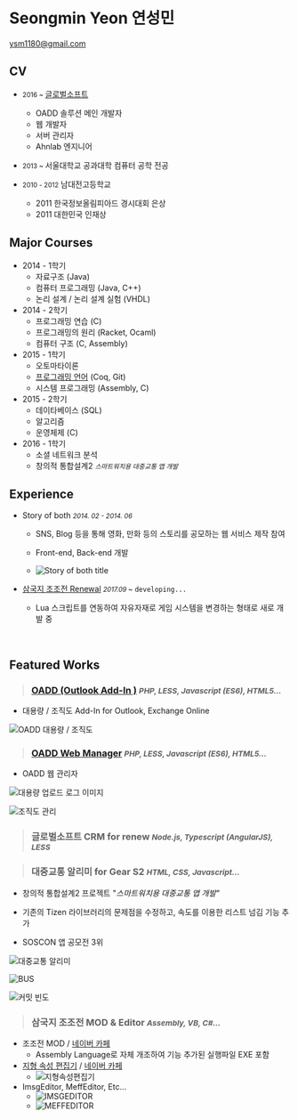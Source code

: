 # Seongmin Yeon 연성민

<ysm1180@gmail.com>

[1]: http://www.globalsoft.co.kr
[4]: https://github.com/ysm1180/pl2015

## CV

+ <small>2016 ~ </small> [글로벌소프트][1]
  + OADD 솔루션 메인 개발자
  + 웹 개발자
  + 서버 관리자
  + Ahnlab 엔지니어


+ <small> 2013 ~ </small>서울대학교 공과대학 컴퓨터 공학 전공


+ <small>2010 - 2012</small> 남대전고등학교
    + 2011 한국정보올림피아드 경시대회 은상
    + 2011 대한민국 인재상





## Major Courses

+ 2014 - 1학기
  + 자료구조 (Java)
  + 컴퓨터 프로그래밍 (Java, C++)
  + 논리 설계 / 논리 설계 실험 (VHDL)
+ 2014 - 2학기
  + 프로그래밍 연습 (C)
  + 프로그래밍의 원리 (Racket, Ocaml)
  + 컴퓨터 구조 (C, Assembly)
+ 2015 - 1학기
  + 오토마타이론
  + [프로그래밍 언어][4] (Coq, Git) 
  + 시스템 프로그래밍 (Assembly, C)
+ 2015 - 2학기
  + 데이타베이스 (SQL)
  + 알고리즘
  + 운영체제 (C)
+ 2016 - 1학기
  + 소셜 네트워크 분석
  + 창의적 통합설계2 *<small>스마트워치용 대중교통 앱 개발</small>*




## Experience

+ Story of both *<small>2014. 02 - 2014. 06</small>*

  + SNS, Blog 등을 통해 영화, 만화 등의 스토리를 공모하는 웹 서비스 제작 참여

  + Front-end, Back-end 개발

  + ![Story of both title](./images/story.png)

[8]: https://github.com/ysm1180/NewJojoGame

+ [삼국지 조조전 Renewal][8] *<small>2017.09 ~</small>* `developing...`

  + Lua 스크립트를 연동하여 자유자재로 게임 시스템을 변경하는 형태로 새로 개발 중

  ​






## Featured Works

[2]: http://www.globalsoft.co.kr/oadd/oadd.php

> ### [OADD (Outlook Add-In )][2] *<small> PHP, LESS, Javascript (ES6), HTML5...</small>*

+ 대용량 / 조직도 Add-In for Outlook, Exchange Online


![OADD 대용량 / 조직도](./images/oadd.png)


[3]: https://oaddin.globalsoft.co.kr/manage
> ### [OADD Web Manager][3] *<small> PHP, LESS, Javascript (ES6), HTML5...</small>*

+ OADD 웹 관리자

![대용량 업로드 로그 이미지](./images/manager_log.png)

![조직도 관리](./images/manager_org.png)



> ### 글로벌소프트 CRM for renew *<small>Node.js, Typescript (AngularJS), LESS</small>* 



> ### 대중교통 알리미 for Gear S2 *<small>HTML, CSS, Javascript...</small>*

+ 창의적 통합설계2 프로젝트 "*스마트워치용 대중교통 앱 개발"*


+ 기존의 Tizen 라이브러리의 문제점을 수정하고, 속도를 이용한 리스트 넘김 기능 추가
+ SOSCON 앱 공모전 3위

![대중교통 알리미](./images/project307.png)

![BUS](./images/bus.png)

![커밋 빈도](./images/commit.png)



> ### 삼국지 조조전 MOD & Editor *<small>Assembly, VB, C#...</small>*

[5]: https://github.com/ysm1180/JojoLandEditor
[6]: http://cafe.naver.com/jojopeople/203473
[7]: http://cafe.naver.com/jojopeople/146995

+ 조조전 MOD / [네이버 카페][7]
  + Assembly Language로 자체 개조하여 기능 추가된 실행파일 EXE 포함
+ [지형 속성 편집기][5] / [네이버 카페][6]
  + ![지형속성편집기](./images/land.png)
+ ImsgEditor, MeffEditor, Etc...
  + ![IMSGEDITOR](./images/imsg.png)
  + ![MEFFEDITOR](./images/meff.png)